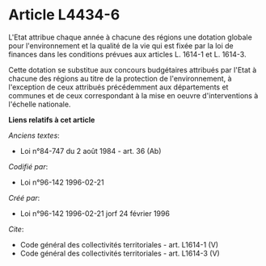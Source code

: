 # Article L4434-6

L'Etat attribue chaque année à chacune des régions une dotation globale pour l'environnement et la qualité de la vie qui est
fixée par la loi de finances dans les conditions prévues aux articles L. 1614-1 et L. 1614-3. 

Cette dotation se substitue aux concours budgétaires attribués par l'Etat à chacune des régions au titre de la protection de
l'environnement, à l'exception de ceux attribués précédemment aux départements et communes et de ceux correspondant à la mise
en oeuvre d'interventions à l'échelle nationale.

**Liens relatifs à cet article**

_Anciens textes_:

  - Loi n°84-747 du 2 août 1984 - art. 36 (Ab)

_Codifié par_:

  - Loi n°96-142 1996-02-21

_Créé par_:

  - Loi n°96-142 1996-02-21 jorf 24 février 1996

_Cite_:

  - Code général des collectivités territoriales - art. L1614-1 (V)
  - Code général des collectivités territoriales - art. L1614-3 (V)
